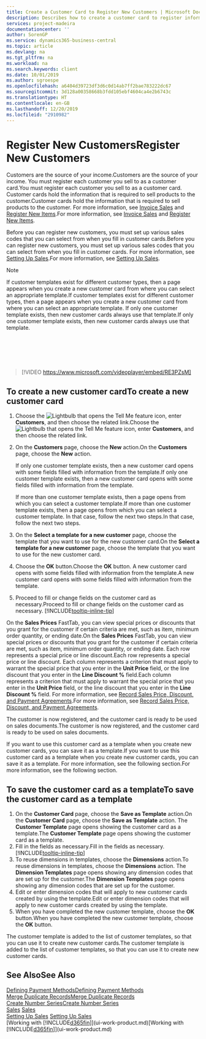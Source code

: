 ```yaml
---
title: Create a Customer Card to Register New Customers | Microsoft Docs
description: Describes how to create a customer card to register information about each new customer or client that you sell to.
services: project-madeira
documentationcenter: ''
author: SorenGP
ms.service: dynamics365-business-central
ms.topic: article
ms.devlang: na
ms.tgt_pltfrm: na
ms.workload: na
ms.search.keywords: client
ms.date: 10/01/2019
ms.author: sgroespe
ms.openlocfilehash: a6404d39723df3d6c0d14ab7ff2bae783222dc67
ms.sourcegitcommit: 3d128a00358668b3fdd105ebf4604ca4e2b6743c
ms.translationtype: HT
ms.contentlocale: en-GB
ms.lasthandoff: 12/20/2019
ms.locfileid: "2910982"
---
```

# <a name="register-new-customers"></a><span data-ttu-id="a52d8-103">Register New Customers</span><span class="sxs-lookup"><span data-stu-id="a52d8-103">Register New Customers</span></span>
<span data-ttu-id="a52d8-104">Customers are the source of your income.</span><span class="sxs-lookup"><span data-stu-id="a52d8-104">Customers are the source of your income.</span></span> <span data-ttu-id="a52d8-105">You must register each customer you sell to as a customer card.</span><span class="sxs-lookup"><span data-stu-id="a52d8-105">You must register each customer you sell to as a customer card.</span></span> <span data-ttu-id="a52d8-106">Customer cards hold the information that is required to sell products to the customer.</span><span class="sxs-lookup"><span data-stu-id="a52d8-106">Customer cards hold the information that is required to sell products to the customer.</span></span> <span data-ttu-id="a52d8-107">For more information, see [Invoice Sales](sales-how-invoice-sales.md) and [Register New Items](inventory-how-register-new-items.md).</span><span class="sxs-lookup"><span data-stu-id="a52d8-107">For more information, see [Invoice Sales](sales-how-invoice-sales.md) and [Register New Items](inventory-how-register-new-items.md).</span></span>  

<span data-ttu-id="a52d8-108">Before you can register new customers, you must set up various sales codes that you can select from when you fill in customer cards.</span><span class="sxs-lookup"><span data-stu-id="a52d8-108">Before you can register new customers, you must set up various sales codes that you can select from when you fill in customer cards.</span></span> <span data-ttu-id="a52d8-109">For more information, see [Setting Up Sales](sales-setup-sales.md).</span><span class="sxs-lookup"><span data-stu-id="a52d8-109">For more information, see [Setting Up Sales](sales-setup-sales.md).</span></span>

> [!NOTE]  
>   <span data-ttu-id="a52d8-110">If customer templates exist for different customer types, then a page appears when you create a new customer card from where you can select an appropriate template.</span><span class="sxs-lookup"><span data-stu-id="a52d8-110">If customer templates exist for different customer types, then a page appears when you create a new customer card from where you can select an appropriate template.</span></span> <span data-ttu-id="a52d8-111">If only one customer template exists, then new customer cards always use that template.</span><span class="sxs-lookup"><span data-stu-id="a52d8-111">If only one customer template exists, then new customer cards always use that template.</span></span>  
<br><br>  
<br><br>  
  
> [!VIDEO https://www.microsoft.com/videoplayer/embed/RE3PZsM]

## <a name="to-create-a-new-customer-card"></a><span data-ttu-id="a52d8-112">To create a new customer card</span><span class="sxs-lookup"><span data-stu-id="a52d8-112">To create a new customer card</span></span>
1. <span data-ttu-id="a52d8-113">Choose the ![Lightbulb that opens the Tell Me feature](media/ui-search/search_small.png "Tell me what you want to do") icon, enter **Customers**, and then choose the related link.</span><span class="sxs-lookup"><span data-stu-id="a52d8-113">Choose the ![Lightbulb that opens the Tell Me feature](media/ui-search/search_small.png "Tell me what you want to do") icon, enter **Customers**, and then choose the related link.</span></span>  
2. <span data-ttu-id="a52d8-114">On the **Customers** page, choose the **New** action.</span><span class="sxs-lookup"><span data-stu-id="a52d8-114">On the **Customers** page, choose the **New** action.</span></span>

    <span data-ttu-id="a52d8-115">If only one customer template exists, then a new customer card opens with some fields filled with information from the template.</span><span class="sxs-lookup"><span data-stu-id="a52d8-115">If only one customer template exists, then a new customer card opens with some fields filled with information from the template.</span></span>

    <span data-ttu-id="a52d8-116">If more than one customer template exists, then a page opens from which you can select a customer template.</span><span class="sxs-lookup"><span data-stu-id="a52d8-116">If more than one customer template exists, then a page opens from which you can select a customer template.</span></span> <span data-ttu-id="a52d8-117">In that case, follow the next two steps.</span><span class="sxs-lookup"><span data-stu-id="a52d8-117">In that case, follow the next two steps.</span></span>
3. <span data-ttu-id="a52d8-118">On the **Select a template for a new customer** page, choose the template that you want to use for the new customer card.</span><span class="sxs-lookup"><span data-stu-id="a52d8-118">On the **Select a template for a new customer** page, choose the template that you want to use for the new customer card.</span></span>
4. <span data-ttu-id="a52d8-119">Choose the **OK** button.</span><span class="sxs-lookup"><span data-stu-id="a52d8-119">Choose the **OK** button.</span></span> <span data-ttu-id="a52d8-120">A new customer card opens with some fields filled with information from the template.</span><span class="sxs-lookup"><span data-stu-id="a52d8-120">A new customer card opens with some fields filled with information from the template.</span></span>  
5. <span data-ttu-id="a52d8-121">Proceed to fill or change fields on the customer card as necessary.</span><span class="sxs-lookup"><span data-stu-id="a52d8-121">Proceed to fill or change fields on the customer card as necessary.</span></span> [!INCLUDE[tooltip-inline-tip](includes/tooltip-inline-tip_md.md)]

<span data-ttu-id="a52d8-122">On the **Sales Prices** FastTab, you can view special prices or discounts that you grant for the customer if certain criteria are met, such as item, minimum order quantity, or ending date.</span><span class="sxs-lookup"><span data-stu-id="a52d8-122">On the **Sales Prices** FastTab, you can view special prices or discounts that you grant for the customer if certain criteria are met, such as item, minimum order quantity, or ending date.</span></span> <span data-ttu-id="a52d8-123">Each row represents a special price or line discount.</span><span class="sxs-lookup"><span data-stu-id="a52d8-123">Each row represents a special price or line discount.</span></span> <span data-ttu-id="a52d8-124">Each column represents a criterion that must apply to warrant the special price that you enter in the **Unit Price** field, or the line discount that you enter in the **Line Discount %** field.</span><span class="sxs-lookup"><span data-stu-id="a52d8-124">Each column represents a criterion that must apply to warrant the special price that you enter in the **Unit Price** field, or the line discount that you enter in the **Line Discount %** field.</span></span> <span data-ttu-id="a52d8-125">For more information, see [Record Sales Price, Discount, and Payment Agreements](sales-how-record-sales-price-discount-payment-agreements.md).</span><span class="sxs-lookup"><span data-stu-id="a52d8-125">For more information, see [Record Sales Price, Discount, and Payment Agreements](sales-how-record-sales-price-discount-payment-agreements.md).</span></span>

<span data-ttu-id="a52d8-126">The customer is now registered, and the customer card is ready to be used on sales documents.</span><span class="sxs-lookup"><span data-stu-id="a52d8-126">The customer is now registered, and the customer card is ready to be used on sales documents.</span></span>

<span data-ttu-id="a52d8-127">If you want to use this customer card as a template when you create new customer cards, you can save it as a template.</span><span class="sxs-lookup"><span data-stu-id="a52d8-127">If you want to use this customer card as a template when you create new customer cards, you can save it as a template.</span></span> <span data-ttu-id="a52d8-128">For more information, see the following section.</span><span class="sxs-lookup"><span data-stu-id="a52d8-128">For more information, see the following section.</span></span>

## <a name="to-save-the-customer-card-as-a-template"></a><span data-ttu-id="a52d8-129">To save the customer card as a template</span><span class="sxs-lookup"><span data-stu-id="a52d8-129">To save the customer card as a template</span></span>
1. <span data-ttu-id="a52d8-130">On the **Customer Card** page, choose the **Save as Template** action.</span><span class="sxs-lookup"><span data-stu-id="a52d8-130">On the **Customer Card** page, choose the **Save as Template** action.</span></span> <span data-ttu-id="a52d8-131">The **Customer Template** page opens showing the customer card as a template.</span><span class="sxs-lookup"><span data-stu-id="a52d8-131">The **Customer Template** page opens showing the customer card as a template.</span></span>
2. <span data-ttu-id="a52d8-132">Fill in the fields as necessary.</span><span class="sxs-lookup"><span data-stu-id="a52d8-132">Fill in the fields as necessary.</span></span> [!INCLUDE[tooltip-inline-tip](includes/tooltip-inline-tip_md.md)]
3. <span data-ttu-id="a52d8-133">To reuse dimensions in templates, choose the **Dimensions** action.</span><span class="sxs-lookup"><span data-stu-id="a52d8-133">To reuse dimensions in templates, choose the **Dimensions** action.</span></span> <span data-ttu-id="a52d8-134">The **Dimension Templates** page opens showing any dimension codes that are set up for the customer.</span><span class="sxs-lookup"><span data-stu-id="a52d8-134">The **Dimension Templates** page opens showing any dimension codes that are set up for the customer.</span></span>
4. <span data-ttu-id="a52d8-135">Edit or enter dimension codes that will apply to new customer cards created by using the template.</span><span class="sxs-lookup"><span data-stu-id="a52d8-135">Edit or enter dimension codes that will apply to new customer cards created by using the template.</span></span>  
5. <span data-ttu-id="a52d8-136">When you have completed the new customer template, choose the **OK** button.</span><span class="sxs-lookup"><span data-stu-id="a52d8-136">When you have completed the new customer template, choose the **OK** button.</span></span>

<span data-ttu-id="a52d8-137">The customer template is added to the list of customer templates, so that you can use it to create new customer cards.</span><span class="sxs-lookup"><span data-stu-id="a52d8-137">The customer template is added to the list of customer templates, so that you can use it to create new customer cards.</span></span>

## <a name="see-also"></a><span data-ttu-id="a52d8-138">See Also</span><span class="sxs-lookup"><span data-stu-id="a52d8-138">See Also</span></span>
[<span data-ttu-id="a52d8-139">Defining Payment Methods</span><span class="sxs-lookup"><span data-stu-id="a52d8-139">Defining Payment Methods</span></span>](finance-payment-methods.md)  
[<span data-ttu-id="a52d8-140">Merge Duplicate Records</span><span class="sxs-lookup"><span data-stu-id="a52d8-140">Merge Duplicate Records</span></span>](sales-how-merge-duplicate-records.md)  
[<span data-ttu-id="a52d8-141">Create Number Series</span><span class="sxs-lookup"><span data-stu-id="a52d8-141">Create Number Series</span></span>](ui-create-number-series.md)  
<span data-ttu-id="a52d8-142">[Sales](sales-manage-sales.md)  </span><span class="sxs-lookup"><span data-stu-id="a52d8-142">[Sales](sales-manage-sales.md)  </span></span>  
<span data-ttu-id="a52d8-143">[Setting Up Sales](sales-setup-sales.md)  </span><span class="sxs-lookup"><span data-stu-id="a52d8-143">[Setting Up Sales](sales-setup-sales.md)  </span></span>  
<span data-ttu-id="a52d8-144">[Working with [!INCLUDE[d365fin](includes/d365fin_md.md)]](ui-work-product.md)</span><span class="sxs-lookup"><span data-stu-id="a52d8-144">[Working with [!INCLUDE[d365fin](includes/d365fin_md.md)]](ui-work-product.md)</span></span>
